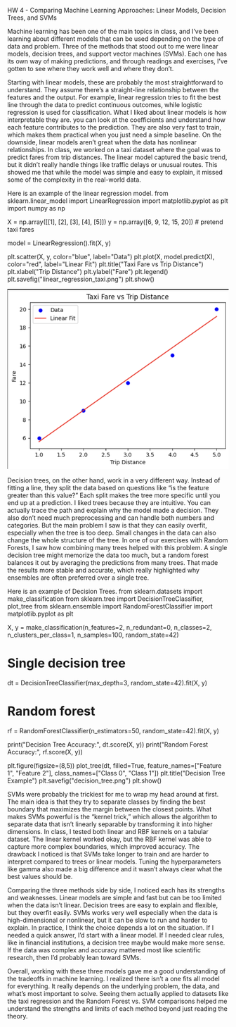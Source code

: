 HW 4 - Comparing Machine Learning Approaches: Linear Models, Decision Trees, and SVMs

Machine learning has been one of the main topics in class, and I’ve been learning about different models that can be used depending on the type of data and problem. Three of the methods that stood out to me were linear models, decision trees, and support vector machines (SVMs). Each one has its own way of making predictions, and through readings and exercises, I’ve gotten to see where they work well and where they don’t.

Starting with linear models, these are probably the most straightforward to understand. They assume there’s a straight-line relationship between the features and the output. For example, linear regression tries to fit the best line through the data to predict continuous outcomes, while logistic regression is used for classification. What I liked about linear models is how interpretable they are. you can look at the coefficients and understand how each feature contributes to the prediction. They are also very fast to train, which makes them practical when you just need a simple baseline. On the downside, linear models aren’t great when the data has nonlinear relationships. In class, we worked on a taxi dataset where the goal was to predict fares from trip distances. The linear model captured the basic trend, but it didn’t really handle things like traffic delays or unusual routes. This showed me that while the model was simple and easy to explain, it missed some of the complexity in the real-world data.

Here is an example of the linear regression model.
from sklearn.linear_model import LinearRegression
import matplotlib.pyplot as plt
import numpy as np

X = np.array([[1], [2], [3], [4], [5]])
y = np.array([6, 9, 12, 15, 20])  # pretend taxi fares

model = LinearRegression().fit(X, y)

plt.scatter(X, y, color="blue", label="Data")
plt.plot(X, model.predict(X), color="red", label="Linear Fit")
plt.title("Taxi Fare vs Trip Distance")
plt.xlabel("Trip Distance")
plt.ylabel("Fare")
plt.legend()
plt.savefig("linear_regression_taxi.png")
plt.show()

![Linear Regression](LinearRegression.png)

Decision trees, on the other hand, work in a very different way. Instead of fitting a line, they split the data based on questions like “is the feature greater than this value?” Each split makes the tree more specific until you end up at a prediction. I liked trees because they are intuitive. You can actually trace the path and explain why the model made a decision. They also don’t need much preprocessing and can handle both numbers and categories. But the main problem I saw is that they can easily overfit, especially when the tree is too deep. Small changes in the data can also change the whole structure of the tree. In one of our exercises with Random Forests, I saw how combining many trees helped with this problem. A single decision tree might memorize the data too much, but a random forest balances it out by averaging the predictions from many trees. That made the results more stable and accurate, which really highlighted why ensembles are often preferred over a single tree.

Here is an example of Decision Trees.
from sklearn.datasets import make_classification
from sklearn.tree import DecisionTreeClassifier, plot_tree
from sklearn.ensemble import RandomForestClassifier
import matplotlib.pyplot as plt

X, y = make_classification(n_features=2, n_redundant=0, n_classes=2, 
                           n_clusters_per_class=1, n_samples=100, random_state=42)

# Single decision tree
dt = DecisionTreeClassifier(max_depth=3, random_state=42).fit(X, y)

# Random forest
rf = RandomForestClassifier(n_estimators=50, random_state=42).fit(X, y)

print("Decision Tree Accuracy:", dt.score(X, y))
print("Random Forest Accuracy:", rf.score(X, y))

plt.figure(figsize=(8,5))
plot_tree(dt, filled=True, feature_names=["Feature 1", "Feature 2"], class_names=["Class 0", "Class 1"])
plt.title("Decision Tree Example")
plt.savefig("decision_tree.png")
plt.show()



SVMs were probably the trickiest for me to wrap my head around at first. The main idea is that they try to separate classes by finding the best boundary that maximizes the margin between the closest points. What makes SVMs powerful is the “kernel trick,” which allows the algorithm to separate data that isn’t linearly separable by transforming it into higher dimensions. In class, I tested both linear and RBF kernels on a tabular dataset. The linear kernel worked okay, but the RBF kernel was able to capture more complex boundaries, which improved accuracy. The drawback I noticed is that SVMs take longer to train and are harder to interpret compared to trees or linear models. Tuning the hyperparameters like gamma also made a big difference and it wasn’t always clear what the best values should be.

Comparing the three methods side by side, I noticed each has its strengths and weaknesses. Linear models are simple and fast but can be too limited when the data isn’t linear. Decision trees are easy to explain and flexible, but they overfit easily. SVMs works very well especially when the data is high-dimensional or nonlinear, but it can be slow to run and harder to explain. In practice, I think the choice depends a lot on the situation. If I needed a quick answer, I’d start with a linear model. If I needed clear rules, like in financial institutions, a decision tree maybe would make more sense. If the data was complex and accuracy mattered most like scientific research, then I’d probably lean toward SVMs.

Overall, working with these three models gave me a good understanding of the tradeoffs in machine learning. I realized there isn’t a one fits all model for everything. It really depends on the underlying problem, the data, and what’s most important to solve. Seeing them actually applied to datasets like the taxi regression and the Random Forest vs. SVM comparisons helped me understand the strengths and limits of each method beyond just reading the theory.


